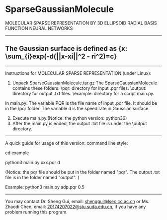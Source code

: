 # SparseGaussianMolecule
MOLECULAR SPARSE REPRESENTATION BY 3D ELLIPSOID RADIAL BASIS FUNCTION NEURAL NETWORKS

------------------------------------------------------------------------------------------------------------------------
The Gaussian surface is defined as {x: \sum_{i}exp(-d(||x-xi||^2 - ri^2)=c}
------------------------------------------------------------------------------------------------------------------------

------------------------------------------------------------------------------------------------------------------------
Instructions for MOLECULAR SPARSE REPRESENTATION (under Linux): 
1) Unpack SparseGaussianMolecule.tar.gz
   The SparseGaussianMolecule contains these folders:
   \pqr: directory for input .pqr files.
   \output: directory for output .txt files.
   \example: directory for a script main.py.
   
In main.py: The variable PQR is the file name of input .pqr file. 
It should be in the \pqr folder. The variable d is the speed rate in Gaussian surface.
		
2) Execute main.py.(Notice: the python version: python36)
3) After the main.py is ended, the output .txt file is under the \output directory.

------------------------------------------------------------------------------------------------------------------------ 
A quick guide for usage of this version:
command line style:

cd example

python3 main.py xxx.pqr d

(Notice: the pqr file should be put in the folder named "pqr". The output .txt file is in the folder named "output". )

Example: python3 main.py adp.pqr 0.5

------------------------------------------------------------------------------------------------------------------------
 You may contact Dr. Sheng Gui, email: shenggui@lsec.cc.ac.cn or Ms. Zhaodi Chen, email: 20174207022@stu.suda.edu.cn, if you have any problem running this program.
   
